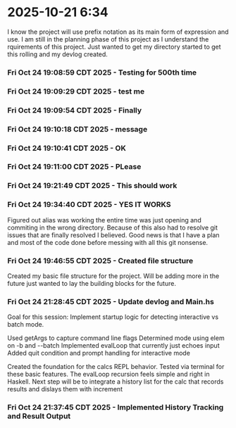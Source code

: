 # 2025-10-21 6:34

I know the project will use prefix notation as its main form of expression and use. I am still in the planning phase of this project as I understand the rquirements of this project. Just wanted to get my directory started to get this rolling and my devlog created.

 ### Fri Oct 24 19:08:59 CDT 2025 - Testing for 500th time
 ### Fri Oct 24 19:09:29 CDT 2025 - test me
 ### Fri Oct 24 19:09:54 CDT 2025 - Finally
 ### Fri Oct 24 19:10:18 CDT 2025 - message
 ### Fri Oct 24 19:10:41 CDT 2025 - OK
 ### Fri Oct 24 19:11:00 CDT 2025 - PLease
 ### Fri Oct 24 19:21:49 CDT 2025 - This should work
 ### Fri Oct 24 19:34:40 CDT 2025 - YES IT WORKS
Figured out alias was working the entire time was just opening and commiting in the wrong directory. Because of this also had to resolve git issues that are finally resolved I believed. Good news is that I have a plan and most of the code done before messing with all this git nonsense.

 ### Fri Oct 24 19:46:55 CDT 2025 - Created file structure
 Created my basic file structure for the project. Will be adding more in the future just wanted to lay the building blocks for the future.


 ### Fri Oct 24 21:28:45 CDT 2025 - Update devlog and Main.hs
 Goal for this session: Implement startup logic for detecting interactive vs batch mode.

 Used getArgs to capture command line flags 
 Determined mode using elem on -b and --batch
 Implemented evalLoop that currently just echoes input
 Added quit condition and prompt handling for interactive mode

 Created the foundation for the calcs REPL behavior. Tested via terminal for these basic features. The evalLoop recursion feels simple and right in Haskell. Next step will be to integrate a history list for the calc that records results and dislays them with increment



 ### Fri Oct 24 21:37:45 CDT 2025 - Implemented History Tracking and Result Output
